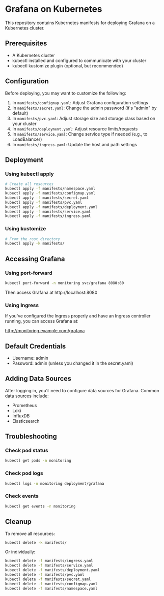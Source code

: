 # Grafana on Kubernetes

This repository contains Kubernetes manifests for deploying Grafana on a Kubernetes cluster.

## Prerequisites

- A Kubernetes cluster
- kubectl installed and configured to communicate with your cluster
- kubectl kustomize plugin (optional, but recommended)

## Configuration

Before deploying, you may want to customize the following:

1.  In `manifests/configmap.yaml`: Adjust Grafana configuration settings
2.  In `manifests/secret.yaml`: Change the admin password (it's "admin" by default)
3.  In `manifests/pvc.yaml`: Adjust storage size and storage class based on your cluster
4.  In `manifests/deployment.yaml`: Adjust resource limits/requests
5.  In `manifests/service.yaml`: Change service type if needed (e.g., to LoadBalancer)
6.  In `manifests/ingress.yaml`: Update the host and path settings

## Deployment

### Using kubectl apply

```bash
# Create all resources
kubectl apply -f manifests/namespace.yaml
kubectl apply -f manifests/configmap.yaml
kubectl apply -f manifests/secret.yaml
kubectl apply -f manifests/pvc.yaml
kubectl apply -f manifests/deployment.yaml
kubectl apply -f manifests/service.yaml
kubectl apply -f manifests/ingress.yaml
```

### Using kustomize

```bash
# From the root directory
kubectl apply -k manifests/
```

## Accessing Grafana

### Using port-forward

```bash
kubectl port-forward -n monitoring svc/grafana 8080:80
```

Then access Grafana at http://localhost:8080

### Using Ingress

If you've configured the Ingress properly and have an Ingress controller running, you can access Grafana at:

http://monitoring.example.com/grafana

## Default Credentials

- Username: admin
- Password: admin (unless you changed it in the secret.yaml)

## Adding Data Sources

After logging in, you'll need to configure data sources for Grafana. Common data sources include:

- Prometheus
- Loki
- InfluxDB
- Elasticsearch

## Troubleshooting

### Check pod status

```bash
kubectl get pods -n monitoring
```

### Check pod logs

```bash
kubectl logs -n monitoring deployment/grafana
```

### Check events

```bash
kubectl get events -n monitoring
```

## Cleanup

To remove all resources:

```bash
kubectl delete -k manifests/
```

Or individually:

```bash
kubectl delete -f manifests/ingress.yaml
kubectl delete -f manifests/service.yaml
kubectl delete -f manifests/deployment.yaml
kubectl delete -f manifests/pvc.yaml
kubectl delete -f manifests/secret.yaml
kubectl delete -f manifests/configmap.yaml
kubectl delete -f manifests/namespace.yaml
```
